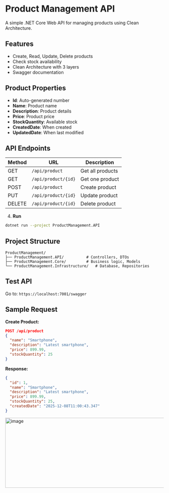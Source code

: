 # Product Management API

A simple .NET Core Web API for managing products using Clean Architecture.

## Features

- Create, Read, Update, Delete products
- Check stock availability
- Clean Architecture with 3 layers
- Swagger documentation

## Product Properties

- **Id**: Auto-generated number
- **Name**: Product name
- **Description**: Product details  
- **Price**: Product price
- **StockQuantity**: Available stock
- **CreatedDate**: When created
- **UpdatedDate**: When last modified

## API Endpoints

| Method | URL | Description |
|--------|-----|-------------|
| GET | `/api/product` | Get all products |
| GET | `/api/product/{id}` | Get one product |
| POST | `/api/product` | Create product |
| PUT | `/api/product/{id}` | Update product |
| DELETE | `/api/product/{id}` | Delete product |

4. **Run**
```bash
dotnet run --project ProductManagement.API
```

## Project Structure

```
ProductManagement/
├── ProductManagement.API/          # Controllers, DTOs
├── ProductManagement.Core/         # Business logic, Models
└── ProductManagement.Infrastructure/   # Database, Repositories
```

## Test API

Go to: `https://localhost:7001/swagger`

## Sample Request

**Create Product:**
```json
POST /api/product
{
  "name": "Smartphone",
  "description": "Latest smartphone",
  "price": 899.99,
  "stockQuantity": 25
}
```

**Response:**
```json
{
  "id": 1,
  "name": "Smartphone",
  "description": "Latest smartphone",
  "price": 899.99,
  "stockQuantity": 25,
  "createdDate": "2025-12-08T11:00:43.347"
}
```
<img width="1206" height="222" alt="image" src="https://github.com/user-attachments/assets/8c49e00f-751d-4b6a-8dae-40bce24df980" />
